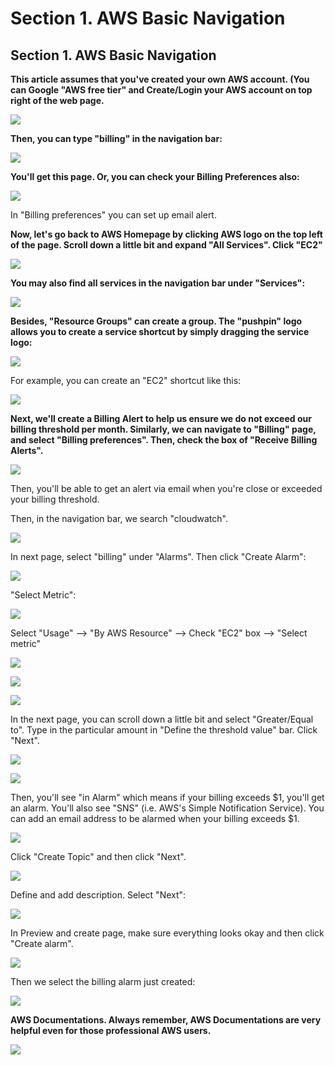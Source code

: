 # Section 1. AWS Basic Navigation

## Section 1. AWS Basic Navigation

**This article assumes that you've created your own AWS account. \(You can Google "AWS free tier" and Create/Login your AWS account on top right of the web page.**

![](../.gitbook/assets/image%20%28113%29.png)

**Then, you can type "billing" in the navigation bar:**

![](../.gitbook/assets/image%20%2873%29.png)

**​You'll get this page. Or, you can check your Billing Preferences also:**

![](../.gitbook/assets/image%20%2839%29.png)

In "Billing preferences" you can set up email alert.

**Now, let's go back to AWS Homepage by clicking AWS logo on the top left of the page. Scroll down a little bit and expand "All Services". Click "EC2"**

![](../.gitbook/assets/image%20%2820%29.png)

**You may also find all services in the navigation bar under "Services":**

![](../.gitbook/assets/image%20%28111%29.png)

**Besides, "Resource Groups" can create a group. The "pushpin" logo allows you to create a service shortcut by simply dragging the service logo:**

![](../.gitbook/assets/image%20%2897%29.png)

For example, you can create an "EC2" shortcut like this:

![](../.gitbook/assets/image%20%28107%29.png)

**Next, we'll create a Billing Alert to help us ensure we do not exceed our billing threshold per month. Similarly, we can navigate to "Billing" page, and select "Billing preferences". Then, check the box of "Receive Billing Alerts".**

![](../.gitbook/assets/image%20%2856%29.png)

Then, you'll be able to get an alert via email when you're close or exceeded your billing threshold.

Then, in the navigation bar, we search "cloudwatch".

![](../.gitbook/assets/image%20%2868%29.png)

In next page, select "billing" under "Alarms". Then click "Create Alarm":

![](../.gitbook/assets/image%20%2887%29.png)

"Select Metric":

![](../.gitbook/assets/image%20%28102%29.png)

Select "Usage" --&gt; "By AWS Resource" --&gt; Check "EC2" box --&gt; "Select metric"

![](../.gitbook/assets/image%20%2825%29.png)

![](../.gitbook/assets/image%20%2840%29.png)

![](../.gitbook/assets/image%20%281%29.png)

In the next page, you can scroll down a little bit and select "Greater/Equal to". Type in the particular amount in "Define the threshold value" bar. Click "Next".

![](../.gitbook/assets/image%20%2859%29.png)

![](../.gitbook/assets/image%20%2886%29.png)

Then, you'll see "in Alarm" which means if your billing exceeds $1, you'll get an alarm. You'll also see "SNS" \(i.e. AWS's Simple Notification Service\). You can add an email address to be alarmed when your billing exceeds $1.

![](../.gitbook/assets/image%20%28115%29.png)

Click "Create Topic" and then click "Next".

![](../.gitbook/assets/image%20%2862%29.png)

Define and add description. Select "Next":

![](../.gitbook/assets/image%20%2855%29.png)

In Preview and create page, make sure everything looks okay and then click "Create alarm".

![](../.gitbook/assets/image%20%283%29.png)

Then we select the billing alarm just created:

![](../.gitbook/assets/image%20%28103%29.png)

**AWS Documentations. Always remember, AWS Documentations are very helpful even for those professional AWS users.**

![](../.gitbook/assets/image%20%2813%29.png)

